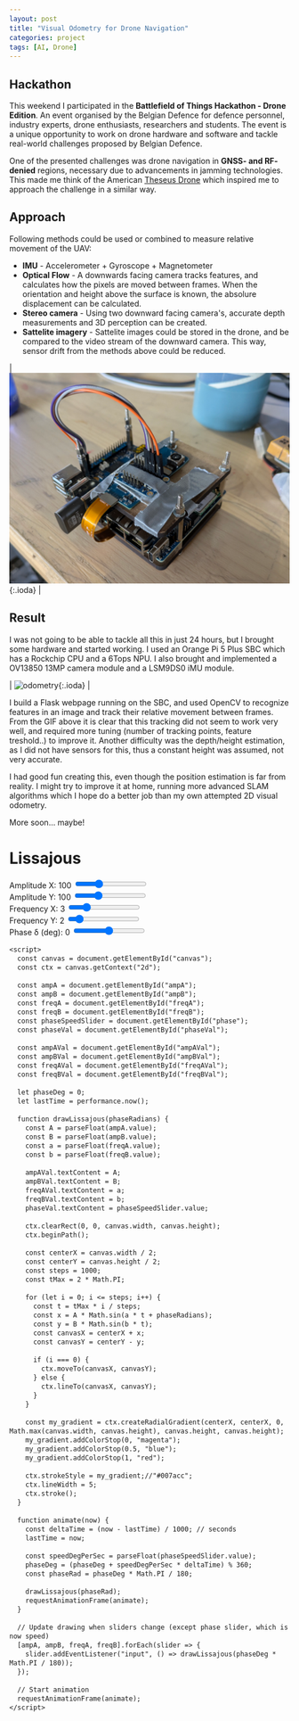 ```yaml
---
layout: post
title: "Visual Odometry for Drone Navigation"
categories: project
tags: [AI, Drone]
---
```


## Hackathon
This weekend I participated in the **Battlefield of Things Hackathon - Drone Edition**. An event organised by the Belgian Defence for defence personnel, industry experts, drone enthusiasts, researchers and students. The event is a unique opportunity to work on drone hardware and software and tackle real-world challenges proposed by Belgian Defence.

One of the presented challenges was drone navigation in **GNSS- and RF- denied** regions, necessary due to advancements in jamming technologies. This made me think of the American [Theseus Drone](https://www.theseus.us/) which inspired me to approach the challenge in a similar way.

## Approach
Following methods could be used or combined to measure relative movement of the UAV:
- **IMU** - Accelerometer + Gyroscope + Magnetometer
- **Optical Flow** - A downwards facing camera tracks features, and calculates how the pixels are moved between frames. When the orientation and height above the surface is known, the absolure displacement can be calculated.
- **Stereo camera** - Using two downward facing camera's, accurate depth measurements and 3D perception can be created.
- **Sattelite imagery** - Sattelite images could be stored in the drone, and be compared to the video stream of the downward camera. This way, sensor drift from the methods above could be reduced.

| ![orangepi](/assets/img/projects/hackathon2/visual_odometry.png){:.ioda} |


## Result
I was not going to be able to tackle all this in just 24 hours, but I brought some hardware and started working. I used an Orange Pi 5 Plus SBC which has a Rockchip CPU and a 6Tops NPU. I also brought and implemented a OV13850 13MP camera module and a LSM9DS0 iMU module.

 | ![odometry](/assets/img/projects/hackathon2/visual_odometry.gif){:.ioda} |

I build a Flask webpage running on the SBC, and used OpenCV to recognize features in an image and track their relative movement between frames. From the GIF above it is clear that this tracking did not seem to work very well, and required more tuning (number of tracking points, feature treshold..) to improve it. Another difficulty was the depth/height estimation, as I did not have sensors for this, thus a constant height was assumed, not very accurate.

I had good fun creating this, even though the position estimation is far from reality. I might try to improve it at home, running more advanced SLAM algorithms which I hope do a better job than my own attempted 2D visual odometry.

More soon...    maybe!






<body>
  <h1>Lissajous</h1>

  <div class="controls">
    <div class="control">
      <label>Amplitude X: <span id="ampAVal">100</span></label>
      <input type="range" id="ampA" min="10" max="300" value="100">
    </div>
    <div class="control">
      <label>Amplitude Y: <span id="ampBVal">100</span></label>
      <input type="range" id="ampB" min="10" max="300" value="100">
    </div>
    <div class="control">
      <label>Frequency X: <span id="freqAVal">3</span></label>
      <input type="range" id="freqA" min="1" max="10" value="3">
    </div>
    <div class="control">
      <label>Frequency Y: <span id="freqBVal">2</span></label>
      <input type="range" id="freqB" min="1" max="10" value="2">
    </div>
    <div class="control">
      <label>Phase δ (deg): <span id="phaseVal">0</span></label>
      <input type="range" id="phase" min="-360" max="360" value="0">
    </div>
  </div>

  <canvas id="canvas" width="600" height="600"></canvas>

	<script>
	  const canvas = document.getElementById("canvas");
	  const ctx = canvas.getContext("2d");

	  const ampA = document.getElementById("ampA");
	  const ampB = document.getElementById("ampB");
	  const freqA = document.getElementById("freqA");
	  const freqB = document.getElementById("freqB");
	  const phaseSpeedSlider = document.getElementById("phase");
	  const phaseVal = document.getElementById("phaseVal");

	  const ampAVal = document.getElementById("ampAVal");
	  const ampBVal = document.getElementById("ampBVal");
	  const freqAVal = document.getElementById("freqAVal");
	  const freqBVal = document.getElementById("freqBVal");

	  let phaseDeg = 0;
	  let lastTime = performance.now();

	  function drawLissajous(phaseRadians) {
		const A = parseFloat(ampA.value);
		const B = parseFloat(ampB.value);
		const a = parseFloat(freqA.value);
		const b = parseFloat(freqB.value);

		ampAVal.textContent = A;
		ampBVal.textContent = B;
		freqAVal.textContent = a;
		freqBVal.textContent = b;
		phaseVal.textContent = phaseSpeedSlider.value;

		ctx.clearRect(0, 0, canvas.width, canvas.height);
		ctx.beginPath();

		const centerX = canvas.width / 2;
		const centerY = canvas.height / 2;
		const steps = 1000;
		const tMax = 2 * Math.PI;

		for (let i = 0; i <= steps; i++) {
		  const t = tMax * i / steps;
		  const x = A * Math.sin(a * t + phaseRadians);
		  const y = B * Math.sin(b * t);
		  const canvasX = centerX + x;
		  const canvasY = centerY - y;

		  if (i === 0) {
			ctx.moveTo(canvasX, canvasY);
		  } else {
			ctx.lineTo(canvasX, canvasY);
		  }
		}

		const my_gradient = ctx.createRadialGradient(centerX, centerX, 0, Math.max(canvas.width, canvas.height), canvas.height, canvas.height);
		my_gradient.addColorStop(0, "magenta");
		my_gradient.addColorStop(0.5, "blue");
		my_gradient.addColorStop(1, "red");

		ctx.strokeStyle = my_gradient;//"#007acc";
		ctx.lineWidth = 5;
		ctx.stroke();
	  }

	  function animate(now) {
		const deltaTime = (now - lastTime) / 1000; // seconds
		lastTime = now;

		const speedDegPerSec = parseFloat(phaseSpeedSlider.value);
		phaseDeg = (phaseDeg + speedDegPerSec * deltaTime) % 360;
		const phaseRad = phaseDeg * Math.PI / 180;

		drawLissajous(phaseRad);
		requestAnimationFrame(animate);
	  }

	  // Update drawing when sliders change (except phase slider, which is now speed)
	  [ampA, ampB, freqA, freqB].forEach(slider => {
		slider.addEventListener("input", () => drawLissajous(phaseDeg * Math.PI / 180));
	  });

	  // Start animation
	  requestAnimationFrame(animate);
	</script>

</body>




